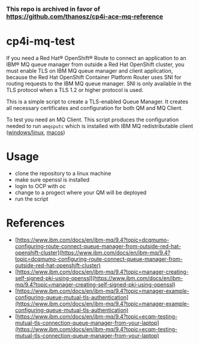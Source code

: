 ### This repo is archived in favor of https://github.com/thanosz/cp4i-ace-mq-reference


# cp4i-mq-test
If you need a Red Hat® OpenShift® Route to connect an application to an IBM® MQ queue manager from outside a Red Hat OpenShift cluster, you must enable TLS on IBM MQ queue manager and client application, because the Red Hat OpenShift Container Platform Router uses SNI for routing requests to the IBM MQ queue manager. SNI is only available in the TLS protocol when a TLS 1.2 or higher protocol is used. 

This is a simple script to create a TLS-enabled Queue Manager. It creates all necessary certificates and configuration for both QM and MQ Client.

To test you need an MQ Client. This script produces the configuration needed to run ```amqsputc``` which is installed with IBM MQ redistributable client ([windows/linux](https://ibm.biz/mq94redistclients), [macos](https://developer.ibm.com/tutorials/mq-macos-dev/))

# Usage
* clone the repository to a linux machine
* make sure openssl is installed
* login to OCP with oc
* change to a progect where your QM will be deployed
* run the script


# References
* [https://www.ibm.com/docs/en/ibm-mq/9.4?topic=dcqmumo-configuring-route-connect-queue-manager-from-outside-red-hat-openshift-cluster](https://www.ibm.com/docs/en/ibm-mq/9.4?topic=dcqmumo-configuring-route-connect-queue-manager-from-outside-red-hat-openshift-cluster)
* [https://www.ibm.com/docs/en/ibm-mq/9.4?topic=manager-creating-self-signed-pki-using-openssl](https://www.ibm.com/docs/en/ibm-mq/9.4?topic=manager-creating-self-signed-pki-using-openssl)
* [https://www.ibm.com/docs/en/ibm-mq/9.4?topic=manager-example-configuring-queue-mutual-tls-authentication](https://www.ibm.com/docs/en/ibm-mq/9.4?topic=manager-example-configuring-queue-mutual-tls-authentication)
* [https://www.ibm.com/docs/en/ibm-mq/9.4?topic=ecqm-testing-mutual-tls-connection-queue-manager-from-your-laptop](https://www.ibm.com/docs/en/ibm-mq/9.4?topic=ecqm-testing-mutual-tls-connection-queue-manager-from-your-laptop)
